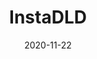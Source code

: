 ---
title: InstaDLD
repoLink: https://github.com/agustinusnathaniel/instadl
description: "[Archived - no longer functional] Instagram Post media downloader. Support multipost download."
date: "2020-11-22"
icon: "/app_icons/instadld.svg"
thumbnail: "/app_preview/instadld.png"
thumbnailDark: "/app_preview/instadld-dark.png"
projectType: 'apps'
stacks:
  - nextjs
  - chakra-ui
---
